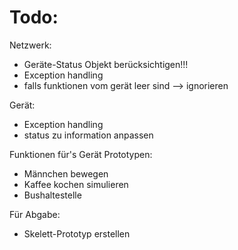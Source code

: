 # Todo:
Netzwerk:
- Geräte-Status Objekt berücksichtigen!!!
- Exception handling
- falls funktionen vom gerät leer sind --> ignorieren

Gerät:
- Exception handling
- status zu information anpassen

Funktionen für's Gerät Prototypen:
- Männchen bewegen
- Kaffee kochen simulieren
- Bushaltestelle

Für Abgabe:
- Skelett-Prototyp erstellen 
